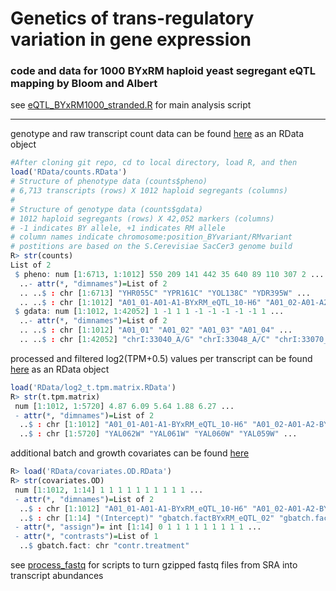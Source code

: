 # Genetics of trans-regulatory variation in gene expression
### code and data for 1000 BYxRM haploid yeast segregant eQTL mapping by Bloom and Albert

see [eQTL_BYxRM1000_stranded.R](code/eQTL_BYxRM1000_stranded.R) for main analysis script
___

genotype and raw transcript count data can be found [here](RData/counts.RData) as an RData object

```r
#After cloning git repo, cd to local directory, load R, and then
load('RData/counts.RData')
# Structure of phenotype data (counts$pheno)
# 6,713 transcripts (rows) X 1012 haploid segregants (columns)
#
# Structure of genotype data (counts$gdata)
# 1012 haploid segregants (rows) X 42,052 markers (columns)
# -1 indicates BY allele, +1 indicates RM allele
# column names indicate chromosome:position_BYvariant/RMvariant
# postitions are based on the S.Cerevisiae SacCer3 genome build
R> str(counts)
List of 2
 $ pheno: num [1:6713, 1:1012] 550 209 141 442 35 640 89 110 307 2 ...
  ..- attr(*, "dimnames")=List of 2
  .. ..$ : chr [1:6713] "YHR055C" "YPR161C" "YOL138C" "YDR395W" ...
  .. ..$ : chr [1:1012] "A01_01-A01-A1-BYxRM_eQTL_10-H6" "A01_02-A01-A2-BYxRM_eQTL_11-F3" "A01_03-A01-A3-BYxRM_eQTL_11-C6" "A01_04-A01-A4-BYxRM_eQTL_03-G2" ...
 $ gdata: num [1:1012, 1:42052] 1 -1 1 1 -1 -1 -1 -1 -1 1 ...
  ..- attr(*, "dimnames")=List of 2
  .. ..$ : chr [1:1012] "A01_01" "A01_02" "A01_03" "A01_04" ...
  .. ..$ : chr [1:42052] "chrI:33040_A/G" "chrI:33048_A/C" "chrI:33070_A/T" "chrI:33077_G/A" ...
```
processed and filtered log2(TPM+0.5) values per transcript can be found [here](RData/log2_t.tpm.matrix.RData) as an RData object

```r
load('RData/log2_t.tpm.matrix.RData')
R> str(t.tpm.matrix)
 num [1:1012, 1:5720] 4.87 6.09 5.64 1.88 6.27 ...
 - attr(*, "dimnames")=List of 2
  ..$ : chr [1:1012] "A01_01-A01-A1-BYxRM_eQTL_10-H6" "A01_02-A01-A2-BYxRM_eQTL_11-F3" "A01_03-A01-A3-BYxRM_eQTL_11-C6" "A01_04-A01-A4-BYxRM_eQTL_03-G2" ...
  ..$ : chr [1:5720] "YAL062W" "YAL061W" "YAL060W" "YAL059W" ...
```

additional batch and growth covariates can be found [here](RData/covariates.OD.RData)
```r
R> load('RData/covariates.OD.RData')
R> str(covariates.OD)
 num [1:1012, 1:14] 1 1 1 1 1 1 1 1 1 1 ...
 - attr(*, "dimnames")=List of 2
  ..$ : chr [1:1012] "A01_01-A01-A1-BYxRM_eQTL_10-H6" "A01_02-A01-A2-BYxRM_eQTL_11-F3" "A01_03-A01-A3-BYxRM_eQTL_11-C6" "A01_04-A01-A4-BYxRM_eQTL_03-G2" ...
  ..$ : chr [1:14] "(Intercept)" "gbatch.factBYxRM_eQTL_02" "gbatch.factBYxRM_eQTL_03" "gbatch.factBYxRM_eQTL_04" ...
 - attr(*, "assign")= int [1:14] 0 1 1 1 1 1 1 1 1 1 ...
 - attr(*, "contrasts")=List of 1
  ..$ gbatch.fact: chr "contr.treatment"
```

see [process_fastq](code/process_fastq) for scripts to turn gzipped fastq files from SRA into transcript abundances
